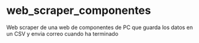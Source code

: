 # web_scraper_componentes
Web scraper de una web de componentes de PC que guarda los datos en un CSV y envia correo cuando ha terminado
